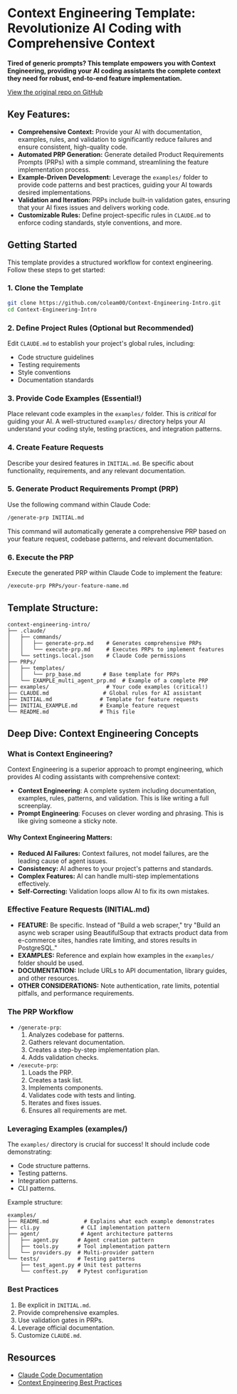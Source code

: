 # Context Engineering Template: Revolutionize AI Coding with Comprehensive Context

**Tired of generic prompts? This template empowers you with Context Engineering, providing your AI coding assistants the complete context they need for robust, end-to-end feature implementation.**

[View the original repo on GitHub](https://github.com/coleam00/context-engineering-intro)

## Key Features:

*   **Comprehensive Context:** Provide your AI with documentation, examples, rules, and validation to significantly reduce failures and ensure consistent, high-quality code.
*   **Automated PRP Generation:**  Generate detailed Product Requirements Prompts (PRPs) with a simple command, streamlining the feature implementation process.
*   **Example-Driven Development:**  Leverage the `examples/` folder to provide code patterns and best practices, guiding your AI towards desired implementations.
*   **Validation and Iteration:**  PRPs include built-in validation gates, ensuring that your AI fixes issues and delivers working code.
*   **Customizable Rules:**  Define project-specific rules in `CLAUDE.md` to enforce coding standards, style conventions, and more.

## Getting Started

This template provides a structured workflow for context engineering. Follow these steps to get started:

### 1. Clone the Template

```bash
git clone https://github.com/coleam00/Context-Engineering-Intro.git
cd Context-Engineering-Intro
```

### 2. Define Project Rules (Optional but Recommended)

Edit `CLAUDE.md` to establish your project's global rules, including:

*   Code structure guidelines
*   Testing requirements
*   Style conventions
*   Documentation standards

### 3. Provide Code Examples (Essential!)

Place relevant code examples in the `examples/` folder.  This is *critical* for guiding your AI.  A well-structured `examples/` directory helps your AI understand your coding style, testing practices, and integration patterns.

### 4. Create Feature Requests

Describe your desired features in `INITIAL.md`.  Be specific about functionality, requirements, and any relevant documentation.

### 5. Generate Product Requirements Prompt (PRP)

Use the following command within Claude Code:

```bash
/generate-prp INITIAL.md
```

This command will automatically generate a comprehensive PRP based on your feature request, codebase patterns, and relevant documentation.

### 6. Execute the PRP

Execute the generated PRP within Claude Code to implement the feature:

```bash
/execute-prp PRPs/your-feature-name.md
```

## Template Structure:

```
context-engineering-intro/
├── .claude/
│   ├── commands/
│   │   ├── generate-prp.md    # Generates comprehensive PRPs
│   │   └── execute-prp.md     # Executes PRPs to implement features
│   └── settings.local.json    # Claude Code permissions
├── PRPs/
│   ├── templates/
│   │   └── prp_base.md       # Base template for PRPs
│   └── EXAMPLE_multi_agent_prp.md  # Example of a complete PRP
├── examples/                  # Your code examples (critical!)
├── CLAUDE.md                 # Global rules for AI assistant
├── INITIAL.md               # Template for feature requests
├── INITIAL_EXAMPLE.md       # Example feature request
└── README.md                # This file
```

## Deep Dive: Context Engineering Concepts

### What is Context Engineering?

Context Engineering is a superior approach to prompt engineering, which provides AI coding assistants with comprehensive context:

*   **Context Engineering**:  A complete system including documentation, examples, rules, patterns, and validation. This is like writing a full screenplay.
*   **Prompt Engineering**:  Focuses on clever wording and phrasing. This is like giving someone a sticky note.

#### Why Context Engineering Matters:

*   **Reduced AI Failures:**  Context failures, not model failures, are the leading cause of agent issues.
*   **Consistency:** AI adheres to your project's patterns and standards.
*   **Complex Features:**  AI can handle multi-step implementations effectively.
*   **Self-Correcting:**  Validation loops allow AI to fix its own mistakes.

### Effective Feature Requests (INITIAL.md)

*   **FEATURE:**  Be specific.  Instead of "Build a web scraper," try "Build an async web scraper using BeautifulSoup that extracts product data from e-commerce sites, handles rate limiting, and stores results in PostgreSQL."
*   **EXAMPLES:**  Reference and explain how examples in the `examples/` folder should be used.
*   **DOCUMENTATION:**  Include URLs to API documentation, library guides, and other resources.
*   **OTHER CONSIDERATIONS:**  Note authentication, rate limits, potential pitfalls, and performance requirements.

### The PRP Workflow

*   `/generate-prp`:
    1.  Analyzes codebase for patterns.
    2.  Gathers relevant documentation.
    3.  Creates a step-by-step implementation plan.
    4.  Adds validation checks.
*   `/execute-prp`:
    1.  Loads the PRP.
    2.  Creates a task list.
    3.  Implements components.
    4.  Validates code with tests and linting.
    5.  Iterates and fixes issues.
    6.  Ensures all requirements are met.

### Leveraging Examples (examples/)

The `examples/` directory is crucial for success! It should include code demonstrating:

*   Code structure patterns.
*   Testing patterns.
*   Integration patterns.
*   CLI patterns.

Example structure:

```
examples/
├── README.md           # Explains what each example demonstrates
├── cli.py             # CLI implementation pattern
├── agent/             # Agent architecture patterns
│   ├── agent.py      # Agent creation pattern
│   ├── tools.py      # Tool implementation pattern
│   └── providers.py  # Multi-provider pattern
└── tests/            # Testing patterns
    ├── test_agent.py # Unit test patterns
    └── conftest.py   # Pytest configuration
```

### Best Practices

1.  Be explicit in `INITIAL.md`.
2.  Provide comprehensive examples.
3.  Use validation gates in PRPs.
4.  Leverage official documentation.
5.  Customize `CLAUDE.md`.

## Resources

*   [Claude Code Documentation](https://docs.anthropic.com/en/docs/claude-code)
*   [Context Engineering Best Practices](https://www.philschmid.de/context-engineering)